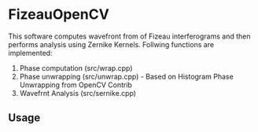# FizeauOpenCV

This software computes wavefront from of Fizeau interferograms and then performs analysis using Zernike Kernels. Follwing functions are implemented:
1. Phase computation (src/wrap.cpp)
2. Phase unwrapping (src/unwrap.cpp) - Based on Histogram Phase Unwrapping from OpenCV Contrib
3. Wavefrnt Analysis (src/sernike.cpp)

## Usage
